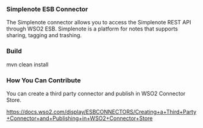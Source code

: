 ### Simplenote ESB Connector

The Simplenote connector allows you to access the Simplenote REST API through WSO2 ESB. Simplenote is a platform for notes that supports sharing,
tagging and trashing.


### Build

mvn clean install

### How You Can Contribute
You can create a third party connector and publish in WSO2 Connector Store.

https://docs.wso2.com/display/ESBCONNECTORS/Creating+a+Third+Party+Connector+and+Publishing+in+WSO2+Connector+Store